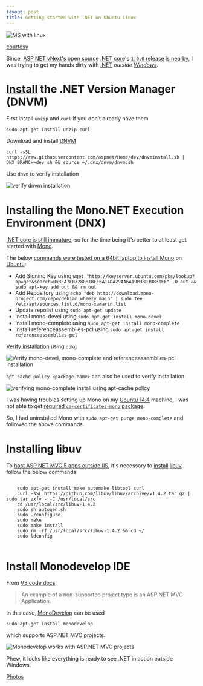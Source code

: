 ```yaml
---
layout: post
title: Getting started with .NET on Ubuntu Linux
---
```


![MS with linux](https://pbs.twimg.com/media/CPdDZ2XVEAAgIA6.png)

[courtesy](https://twitter.com/sjvn/status/646381868133273600)

Since, [ASP.NET vNext's](http://www.asp.net/vnext) [open source](https://dotnet.github.io/) [.NET core](https://dotnet.github.io/)'s [`1.0.0` release is nearby](https://github.com/aspnet/Home/wiki/Roadmap), I was trying to get my hands dirty with [.NET](https://www.microsoft.com/net) *outside [Windows](https://www.microsoft.com/en-in/windows)*.

# [Install](https://docs.asp.net/en/latest/getting-started/installing-on-linux.html#install-the-net-version-manager-dnvm) the .NET Version Manager (DNVM)

First install `unzip` and `curl` if you don’t already have them

`sudo apt-get install unzip curl`

Download and install [DNVM](https://github.com/aspnet/dnvm)

`curl -sSL https://raw.githubusercontent.com/aspnet/Home/dev/dnvminstall.sh | DNX_BRANCH=dev sh && source ~/.dnx/dnvm/dnvm.sh`

Use `dnvm` to verify installation

![verify dnvm installation](https://lh3.googleusercontent.com/qQFjNyFUZHwM4wj-5hr4XLrUEzK97CijVOC47dYXqBizF1xk2tUEoI8p6SfG3EAoCfwjJWYpsiRN4PWCTtiy8hI2Sf5M40zGVraTt-RAQ7oUrAVwse0rX5ZupCRnQSuDWhQCKKoxMQhCqFOJKZfJsez1jSyNgJU_jyZYOQvWsOWya8D-YelZ0cSfsa2ieYYc1rGWaarfuSpRfN_zRZfcUrf0YEivfXU-qM8XZMGjrYIrUWO4AiopnD6ZrEVtqO7-r1jj4iJvN7sBUEUyQSOorevyEPXDXOe3lqOlgmsxGY5FFPmYc51NZnc0Uw96YCGT1VmHgdsnWf1Opo5GUSBpjme1tKXU3wrAY1KSSwFE7QBjs4JKGRpUx5SmuVPKZaSynti1jM8rxyA_1TBOfrowIh5zdm5tqSyz_p6bfP5613XQLTCKFftw2a2R5Zh6SQkCXjhV8NjAuMb_8ukQw7qRWsv1APSJs_5ap8rKarND7Jr7L8geX9bCk34EWQzKsGdP9kBvX166cwpP9cZmnxbddxsEOfrq5YQ1uabmktDGPySJbG_cDMgab5-xk4BoSimN3Mt_=w1086-h395-no)

# Installing the Mono.NET Execution Environment (DNX)

[.NET core is still immature](https://docs.asp.net/en/latest/getting-started/choosing-the-right-dotnet.html), so for the time being it's better to at least get started with [Mono](http://www.mono-project.com/). 

The below [commands were tested on a 64bit laptop to install Mono](http://askubuntu.com/a/607055/219603) on [Ubuntu](http://www.ubuntu.com/):

 - Add Signing Key using `wget "http://keyserver.ubuntu.com/pks/lookup?op=get&search=0x3FA7E0328081BFF6A14DA29AA6A19B38D3D831EF" -O out && sudo apt-key add out && rm out`
 - Add Repository using `echo "deb http://download.mono-project.com/repo/debian wheezy main" | sudo tee /etc/apt/sources.list.d/mono-xamarin.list`
 - Update repolist using `sudo apt-get update`
 - Install mono-devel using `sudo apt-get install mono-devel`
 - Install mono-complete using `sudo apt-get install mono-complete`
 - Install referenceassemblies-pcl using `sudo apt-get install referenceassemblies-pcl`

[Verify installation](http://askubuntu.com/a/423556/219603) using `dpkg`

![Verify mono-devel, mono-complete and referenceassemblies-pcl installation](https://lh3.googleusercontent.com/rdfvoQiVOeNtzC1cCaYe3SpkGZgzaSKZXNpyidq_kEwRWUPJ467gjZrDnekSn3_MxWY_zaRHoNOg4-rI5olRSICZWlb8RfleqAVEHnW1UO8Dof9X6r3aCSQl0XHCgv_ov0rVigTfU_uJprLcRFk1-d3AGCx3TXuMAPCGWB8_d6leH_WxGaCbYRm-JF8h_q0kTMnL9LTcelxgIADYtOXJ_7Q4uQ_t96JU2zH7K15N5NPXjtbDo5NzOgMD0DY22DRICWxIk7Tr1OYrdQgJL_hzBWnzoH60fVacEidqTKHZ73xy5vkdBgRyXhC9mnLBL9oA91An1FKi1AqTt7B04anVVYSfTa5WhHKJZOwYdlly8teswo9JNFrRUB70ZdbJd-3TcFh6J-1aOmMHsAJ7pJbE8DOD26BsyQnDmhgAdYt-nHd3ciOyEjCCbWjTa8vRv1VfXeyV3e9Pic2gBPXWfqxPCWl864mpQHSrFXV4Tsf8xfKGXC0FV7SmuzbWCSy63U_7z9jjQPDhCxbiTMkmJ4TL9djCp0XWbU99GYh0BenRAFA1_EJ2vOeeMpk0UgQRvIaqCvMQ=w1301-h480-no)

`apt-cache policy <package-name>` can also be used to verify installation

![verifying mono-complete install using apt-cache policy](https://lh3.googleusercontent.com/AmMeUpHLkGAgDVSWKN_dNiNZR8_leieM4OfDwqyXVtjWZ_W-HO9xu6KQ6h3z98jgCEsBWjSf-rffV8FMoUoaKi43RmPniYBtig8xeAr-NSNP9m2GYsnAgmUDz_zVDiqv-pzOsw6PJgXxR44YSoxMD9Eb3rYQ12fspmeDbLV3gTeW4Jxssp2wv8JWDyF3ArzjOGTHWhaOvee6MtfmnPnFbz27nlqjZ87vio6eClPpYw29FKmNm7Brla2Y2b8vtqpyahRpSP_r3LLegqepR_GYzmHoY5OH0IrBEO4kdhHc5z21y-wExtWVsWlBOtwuTr16_062t4fslB57VX-zXifb7Dxt90VnAcIGMUMwDhzhUe8Xb9WXEhAv5yKtMetySq4j2w1Ng9rr05HEHGpBZhkE4XHE7Wn3jpitS8Z4WcHpWX63nJYaHpY9ALumz-podZODkdnlVZuJx3PMUxve28WZ5_lrHksmL0Bk6BbTd4REbv_SnxRE-B7XmI0aW8WdSp3ptyKxwZHDiDFRUtZpIPbZu2gFe3UaNWzJXREb3JGvmdnrEk74q94RUo-BHj7WkwmQEfns=w722-h325-no)

I was having troubles setting up Mono on my [Ubuntu 14.4](http://releases.ubuntu.com/14.04/) machine, I was not able to get [required `ca-certificates-mono` package](http://www.mono-project.com/docs/getting-started/install/linux/#notes).

So, I had uninstalled Mono with `sudo apt-get purge mono-complete` and followed the above commands.

# Installing libuv

To [host ASP.NET MVC 5 apps outside IIS](http://stackoverflow.com/q/34649424/2404470), it's necessary to [install](https://docs.asp.net/en/latest/getting-started/installing-on-linux.html#install-libuv) [libuv](https://github.com/libuv/libuv), follow the below commands:

<pre>
<code>
    sudo apt-get install make automake libtool curl
    curl -sSL https://github.com/libuv/libuv/archive/v1.4.2.tar.gz | sudo tar zxfv - -C /usr/local/src
    cd /usr/local/src/libuv-1.4.2
    sudo sh autogen.sh
    sudo ./configure
    sudo make
    sudo make install
    sudo rm -rf /usr/local/src/libuv-1.4.2 && cd ~/
    sudo ldconfig
</code>
</pre>

# Install Monodevelop IDE

From [VS code docs](https://code.visualstudio.com/Docs/languages/csharp)
> An example of a non-supported project type is an ASP.NET MVC Application.

In this case, [MonoDevelop](http://www.monodevelop.com/download/linux/) can be used

`sudo apt-get install monodevelop`

which supports ASP.NET MVC projects.

![Monodevelop works with ASP.NET MVC projects](https://lh3.googleusercontent.com/lvkPVzBw0KNyohIJK2aWPjGurWsspstj-7v9ofUq-qt9JY-pszXOpccLsMj7_S69HTxjsM6rd-tt3eWbSKaRif0DAzwQUDKOg5o6iWEZCKkjbVQDITGao-J_clWkcXn8uj2oysrQI1Ixh17jr8mvlmsRjHpIgx9897U-wEqT3rfkI1Cfb9pfNjjK905kv2JWgmr9aZni5YhET87kkbNAjvkw7hBISGw330RViDydD-ev_Z_CBc5IeibYHefs2MBBev6cdAYwC2JPp25KgaxOLXiPyLGbQG90Cf8d3VgYtvDp1gA9itFnry_mvaPHakYQuy39mkuB5mZUuOi_0aovJwY6pUigFxxe66B4OQeJgO93_87YS-XGrd7d2evWzy7KY28OOsefafzaFN6IPQP31451p6KaQDmwwlC2H4sWNFL3aULsEYmmjqS2X6AyJGjvgmubAz8C9_94med7gFwLgzyIBiK2ORQ6o5cPEHzo9mODIqdmu-rCT1afazvsFSbrjMUOMot0nr77ABoLdwrVsnLhEAUiPZ3eC-_k3A9wgkW2mPg0AaZ7oGmoGn3HrkT7b3l_=w901-h660-no)

Phew, it looks like everything is ready to see .NET in action outside Windows.

[Photos](https://goo.gl/photos/q8uMU5v4DuyS2WVx8)